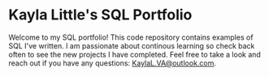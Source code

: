 # Kayla Little's SQL Portfolio

Welcome to my SQL portfolio! 
This code repository contains examples of SQL I've written. 
I am passionate about continous learning so check back often to see the new projects I have completed. 
Feel free to take a look and reach out if you have any questions: KaylaL.VA@outlook.com.
